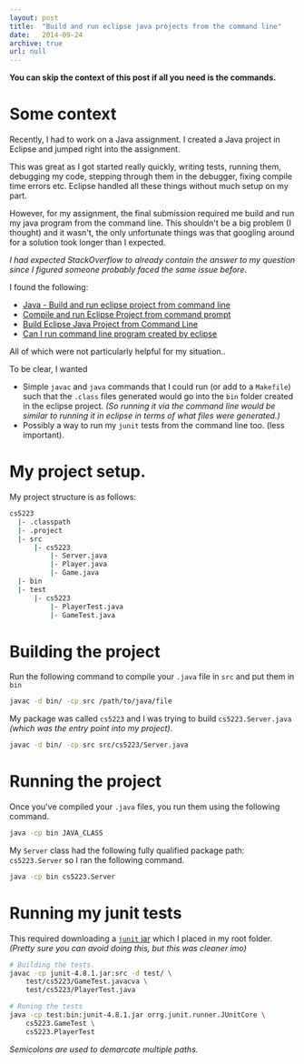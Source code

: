 ```yaml
---
layout: post
title:  "Build and run eclipse java projects from the command line"
date:   2014-09-24
archive: true
url: null
---
```

__You can skip the context of this post if all you need is the commands.__

# Some context
Recently, I had to work on a Java assignment. I created a Java project in
Eclipse and jumped right into the assignment.

This was great as I got started really quickly, writing tests, running them,
debugging my code, stepping through them in the debugger, fixing compile time
errors etc. Eclipse handled all these things without much setup on my part.

However, for my assignment, the final submission required me build and run my
java program from the command line. This shouldn't be a big problem (I thought)
and it wasn't, the only unfortunate things was that googling around for a solution
took longer than I expected.
<!--more-->

_I had expected StackOverflow to already contain the answer to my question since
I figured someone probably faced the same issue before._


I found the following:

- [Java - Build and run eclipse project from command line](http://stackoverflow.com/questions/5441565/java-build-and-run-eclipse-project-from-command-line)
- [Compile and run Eclipse Project from command prompt](http://stackoverflow.com/questions/18902934/compile-and-run-eclipse-project-from-command-prompt)
- [Build Eclipse Java Project from Command Line](http://stackoverflow.com/questions/206473/build-eclipse-java-project-from-command-line)
- [Can I run command line program created by eclipse](http://stackoverflow.com/questions/2276219/can-i-run-from-command-line-program-created-by-eclipse)

All of which were not particularly helpful for my situation..

To be clear, I wanted

- Simple `javac` and `java` commands that I could run (or
add to a `Makefile`) such that the `.class` files generated would go into the
`bin` folder created in the eclipse project. _(So running it via the command line
would be similar to running it in eclipse in terms of what files were
generated.)_
- Possibly a way to run my `junit` tests from the command line too. (less
  important).

# My project setup.
My project structure is as follows:

```bash
cs5223
  |- .classpath
  |- .project
  |- src
      |- cs5223
          |- Server.java
          |- Player.java
          |- Game.java
  |- bin
  |- test
      |- cs5223
          |- PlayerTest.java
          |- GameTest.java
```

# Building the project
Run the following command to compile your `.java` file in `src` and put them in `bin`

```bash
javac -d bin/ -cp src /path/to/java/file
```

 My package was called `cs5223` and I was trying to build `cs5223.Server.java`
 _(which was the entry point into my project)._

```bash
javac -d bin/ -cp src src/cs5223/Server.java
```

# Running the project
Once you've compiled your `.java` files, you run them using the following command.

```bash
java -cp bin JAVA_CLASS
```

My `Server` class had the following fully qualified package path:
`cs5223.Server` so I ran the following command.

```bash
java -cp bin cs5223.Server
```


# Running my junit tests
This required downloading a [`junit` jar](https://github.com/junit-team/junit/wiki/Download-and-Install)
which I placed in my root folder. _(Pretty sure you can avoid doing this, but this was cleaner imo)_

```bash
# Building the tests.
javac -cp junit-4.8.1.jar:src -d test/ \
    test/cs5223/GameTest.javacva \
    test/cs5223/PlayerTest.java

# Runing the tests
java -cp test:bin:junit-4.8.1.jar orrg.junit.runner.JUnitCore \
    cs5223.GameTest \
    cs5223.PlayerTest
```

_Semicolons are used to demarcate multiple paths._

